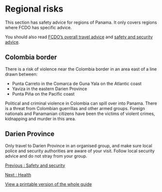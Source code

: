 # Regional risks

This section has safety advice for regions of Panama. It only covers regions where FCDO has specific advice.

You should also read [FCDO’s overall travel advice](/foreign-travel-advice/panama) and [safety and security advice](/foreign-travel-advice/panama/safety-and-security).

## Colombia border

There is a risk of violence near the Colombia border in an area east of a line drawn between:

* Punta Carreto in the Comarca de Guna Yala on the Atlantic coast
* Yaviza in the eastern Darien Province
* Punta Piña on the Pacific coast

Political and criminal violence in Colombia can spill over into Panama. There is a threat from Colombian guerrillas and other armed groups. Foreign nationals and Panamanian citizens have been the victims of violent crimes, kidnapping and murder in this area.

## Darien Province

Only travel to Darien Province in an organised group, and make sure local police and security authorities are aware of your visit. Follow local security advice and do not stray from your group.

[Previous
:
Safety and security](/foreign-travel-advice/panama/safety-and-security)

[Next
:
Health](/foreign-travel-advice/panama/health)

[View a printable version of the whole guide](/foreign-travel-advice/panama/print)